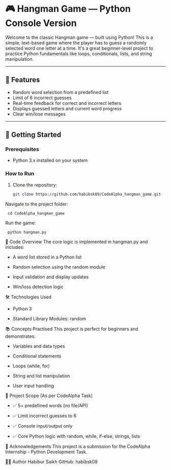 # 🎮 Hangman Game — Python Console Version

Welcome to the classic Hangman game — built using Python! This is a simple, text-based game where the player has to guess a randomly selected word one letter at a time. It's a great beginner-level project to practice Python fundamentals like loops, conditionals, lists, and string manipulation.

---

## 🧠 Features

- Random word selection from a predefined list
- Limit of 6 incorrect guesses
- Real-time feedback for correct and incorrect letters
- Displays guessed letters and current word progress
- Clear win/lose messages

---

## 🚀 Getting Started

### Prerequisites
- Python 3.x installed on your system

### How to Run

1. Clone the repository:
   ```bash
   git clone https://github.com/habibsk09/CodeAlpha_hangman_game.git
Navigate to the project folder:
 
     cd CodeAlpha_hangman_game
Run the game:

     python hangman.py
     
📄 Code Overview
The core logic is implemented in hangman.py and includes:

- A word list stored in a Python list

- Random selection using the random module

- Input validation and display updates

- Win/loss detection logic

🛠 Technologies Used
- Python 3

- Standard Library Modules: random

📚 Concepts Practised
This project is perfect for beginners and demonstrates:

- Variables and data types

- Conditional statements

- Loops (while, for)

- String and list manipulation

- User input handling

📌 Project Scope (As per CodeAlpha Task)
- ✅ 5+ predefined words (no file/API)

- ✅ Limit incorrect guesses to 6

- ✅ Console input/output only

- ✅ Core Python logic with random, while, if-else, strings, lists

🙌 Acknowledgements
This project is a submission for the CodeAlpha Internship - Python Development Task.

🧑‍💻 Author
Habibur Saikh
GitHub: habibsk09

